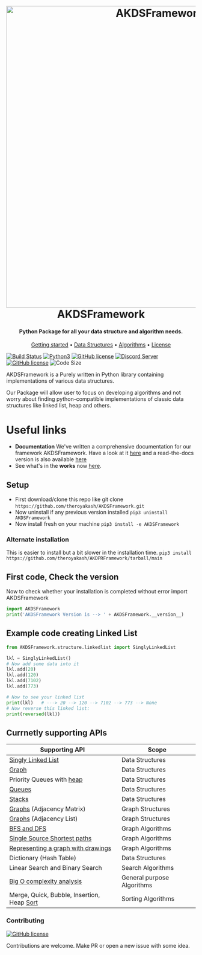 <h1 align="center">
  <br>
  <a href="https://github.iamroyakash.com/AKDSFramework-docs"><img src="https://i.imgur.com/uDSHEhr.png" alt="AKDSFramework" width="800"></a>
  <br>
  AKDSFramework
  <br>
</h1>

<h4 align="center">Python Package for all your data structure and algorithm needs.</h4>

<p align="center">
  <a href="https://github.iamroyakash.com/AKDSFramework-docs/">Getting started</a> •
  <a href="https://github.iamroyakash.com/AKDSFramework-docs/docs/ds.html">Data Structures</a> •
  <a href="https://github.iamroyakash.com/AKDSFramework-docs/docs/searching.html">Algorithms</a> •
  <a href="https://github.com/theroyakash/AKDSFramework/blob/main/LICENSE">License</a>
</p>

[![Build Status](https://github.com/theroyakash/AKDSFramework/workflows/AKDSFramework/badge.svg)](https://github.com/theroyakash/AKDSFramework/actions)
[![Python3](https://img.shields.io/badge/python-3.8-blue.svg)](https://github.com/theroyakash/reddit-api)
[![GitHub license](https://img.shields.io/badge/LICENSE-MIT-orange)](https://github.com/theroyakash/AKDSFramework/blob/master/LICENSE)
[![Discord Server](https://img.shields.io/badge/Support-theroyakash-red)](https://www.iamroyakash.com/contact)
[![GitHub license](https://img.shields.io/badge/Privacy-Policy-blue)](https://www.iamroyakash.com/privacy)
![Code Size](https://img.shields.io/github/languages/code-size/theroyakash/AKDSFramework?color=green&logo=python&logoColor=white)

AKDSFramework is a Purely written in Python library containing implementations of various data structures.

Our Package will allow user to focus on developing algorithms and not worry about finding python-compatible implementations of classic data structures like linked list, heap and others.

# Useful links
- **Documentation** We've written a comprehensive documentation for our framework AKDSFramework. Have a look at it [here](https://github.iamroyakash.com/AKDSFramework-docs) and a read-the-docs version is also available [here](https://akdsframework.readthedocs.io/en/latest/)
- See what's in the **works** now [here](https://www.notion.so/theroyakash/8a9998cb8b7f4d318e05dfce28fbcfda?v=b8c3cf3084a8426394f7307a2005c945).

## Setup
- First download/clone this repo like git clone `https://github.com/theroyakash/AKDSFramework.git`
- Now uninstall if any previous version installed `pip3 uninstall AKDSFramework`
- Now install fresh on your machine `pip3 install -e AKDSFramework`

### Alternate installation
This is easier to install but a bit slower in the installation time.
`pip3 install https://github.com/theroyakash/AKDPRFramework/tarball/main`

## First code, Check the version
Now to check whether your installation is completed without error import AKDSFramework
```python
import AKDSFramework
print('AKDSFramework Version is --> ' + AKDSFramework.__version__)
```
## Example code creating Linked List
```python
from AKDSFramework.structure.linkedlist import SinglyLinkedList

lkl = SinglyLinkedList()
# Now add some data into it
lkl.add(20)
lkl.add(120)
lkl.add(7102)
lkl.add(773)

# Now to see your linked list
print(lkl)   # ---> 20 --> 120 --> 7102 --> 773 --> None
# Now reverse this linked list:
print(reversed(lkl))
```
## Currnetly supporting APIs

| Supporting API                             | Scope                      |
|--------------------------------------------|----------------------------|
| [Singly Linked List](https://github.iamroyakash.com/AKDSFramework-docs/docs/linked-lists.html)                         | Data Structures            |
| [Graph](https://github.iamroyakash.com/AKDSFramework-docs/docs/graphs.html)                                      | Data Structures            |
| Priority Queues with [heap](https://github.iamroyakash.com/AKDSFramework-docs/docs/heaps.html)                  | Data Structures            |
| [Queues](https://github.iamroyakash.com/AKDSFramework-docs/docs/queue.html)                                     | Data Structures            |
| [Stacks](https://github.iamroyakash.com/AKDSFramework-docs/docs/stacks.html)                                     | Data Structures            |
| [Graphs](https://github.iamroyakash.com/AKDSFramework-docs/docs/graphs.html) (Adjacency Matrix)                  | Graph Structures           |
| [Graphs](https://github.iamroyakash.com/AKDSFramework-docs/docs/graphs.html) (Adjacency List)                    | Graph Structures           |
| [BFS and DFS](https://github.iamroyakash.com/AKDSFramework-docs/docs/graphs.html#bfs-dfs)                                | Graph Algorithms           |
| [Single Source Shortest paths](https://github.com/theroyakash/AKDSFramework/blob/main/AKDSFramework/applications/singlesourceshortestpath.py)               | Graph Algorithms           |
| [Representing a graph with drawings](https://github.iamroyakash.com/AKDSFramework-docs/docs/graphs.html#visualize-the-graph)         | Graph Algorithms           |
| Dictionary (Hash Table)                    | Data Structures            |
| Linear Search and Binary Search            | Search Algorithms          |
| [Big O complexity analysis](https://publications.iamroyakash.com/introducing-an-efficient-big-o-analyzer)                  | General purpose Algorithms |
| Merge, Quick, Bubble, Insertion, Heap [Sort](https://github.iamroyakash.com/AKDSFramework-docs/docs/sorting.html) | Sorting Algorithms         |

### Contributing
[![GitHub license](https://img.shields.io/badge/CONTRIBUTING-Welcome-blue)](https://github.com/theroyakash/AKDSFramework/pulls)

Contributions are welcome. Make PR or open a new issue with some idea.
